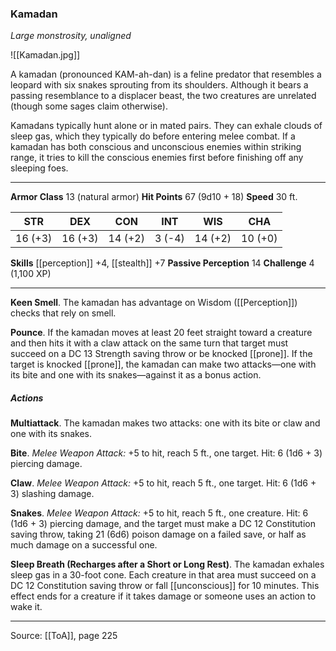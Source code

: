 ### Kamadan
_Large monstrosity, unaligned_

![[Kamadan.jpg]]

A kamadan (pronounced KAM-ah-dan) is a feline predator that resembles a leopard with six snakes sprouting from its shoulders. Although it bears a passing resemblance to a displacer beast, the two creatures are unrelated (though some sages claim otherwise).

Kamadans typically hunt alone or in mated pairs. They can exhale clouds of sleep gas, which they typically do before entering melee combat. If a kamadan has both conscious and unconscious enemies within striking range, it tries to kill the conscious enemies first before finishing off any sleeping foes.






---

**Armor Class** 13 (natural armor)
**Hit Points** 67 (9d10 + 18)
**Speed** 30 ft.

| STR     | DEX     | CON     | INT     | WIS     | CHA     |
|---------|---------|---------|---------|---------|---------|
| 16 (+3) | 16 (+3) | 14 (+2) | 3 (-4) | 14 (+2) | 10 (+0) |

**Skills** [[perception]] +4, [[stealth]] +7
**Passive Perception** 14
**Challenge** 4 (1,100 XP)

---

**Keen Smell**. The kamadan has advantage on Wisdom ([[Perception]]) checks that rely on smell.

**Pounce**. If the kamadan moves at least 20 feet straight toward a creature and then hits it with a claw attack on the same turn that target must succeed on a DC 13 Strength saving throw or be knocked [[prone]]. If the target is knocked [[prone]], the kamadan can make two attacks—one with its bite and one with its snakes—against it as a bonus action.

##### Actions
**Multiattack**. The kamadan makes two attacks: one with its bite or claw and one with its snakes.

**Bite**. _Melee Weapon Attack:_ +5 to hit, reach 5 ft., one target. Hit: 6 (1d6 + 3) piercing damage.

**Claw**. _Melee Weapon Attack:_ +5 to hit, reach 5 ft., one target. Hit: 6 (1d6 + 3) slashing damage.

**Snakes**. _Melee Weapon Attack:_ +5 to hit, reach 5 ft., one creature. Hit: 6 (1d6 + 3) piercing damage, and the target must make a DC 12 Constitution saving throw, taking 21 (6d6) poison damage on a failed save, or half as much damage on a successful one.

**Sleep Breath (Recharges after a Short or Long Rest)**. The kamadan exhales sleep gas in a 30-foot cone. Each creature in that area must succeed on a DC 12 Constitution saving throw or fall [[unconscious]] for 10 minutes. This effect ends for a creature if it takes damage or someone uses an action to wake it.


---

Source: [[ToA]], page 225